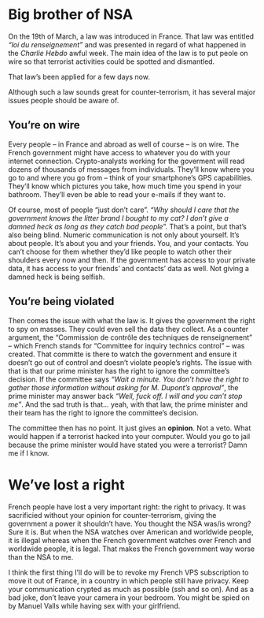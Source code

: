 # Big brother of NSA

On the 19th of March, a law was introduced in France. That law was entitled
*“loi du renseignement”* and was presented in regard of what happened in the
*Charlie Hebdo* awful week. The main idea of the law is to put peole on wire so
that terrorist activities could be spotted and dismantled.

That law’s been applied for a few days now.

Although such a law sounds great for counter-terrorism, it has several major
issues people should be aware of.

## You’re on wire

Every people – in France and abroad as well of course – is on wire. The French
government might have access to whatever you do with your internet connection.
Crypto-analysts working for the goverment will read dozens of thousands of
messages from individuals. They’ll know where you go to and where you go from –
think of your smartphone’s GPS capabilities. They’ll know which pictures you
take, how much time you spend in your bathroom. They’ll even be able to read
your e-mails if they want to.

Of course, most of people “just don’t care”. *“Why should I care that the
government knows the litter brand I bought to my cat? I don’t give a damned
heck as long as they catch bad people*”. That’s a point, but that’s also being
blind. Numeric communication is not only about yourself. It’s about people.
It’s about you and your friends. You, and your contacts. You can’t choose for
them whether they’d like people to watch other their shoulders every now and
then. If the government has access to your private data, it has access to your
friends’ and contacts’ data as well. Not giving a damned heck is being selfish.

## You’re being violated

Then comes the issue with what the law is. It gives the government the right
to spy on masses. They could even sell the data they collect. As a counter
argument, the “Commission de contrôle des techniques de renseignement” – which
French stands for “Committee for inquiry technics control” – was created. That
committe is there to watch the government and ensure it doesn’t go out of
control and doesn’t violate people’s rights. The issue with that is that our
prime minister has the right to ignore the committee’s decision. If the
committee says *“Wait a minute. You don’t have the right to gather those
information without asking for M. Dupont’s approval”*, the prime minister may
answer back *“Well, fuck off. I will and you can’t stop me”*. And the sad truth
is that… yeah, with that law, the prime minister and their team has the right
to ignore the committee’s decision.

The committee then has no point. It just gives an **opinion**. Not a veto. What
would happen if a terrorist hacked into your computer. Would you go to jail
because the prime minister would have stated you were a terrorist? Damn me if I
know.

# We’ve lost a right

French people have lost a very important right: the right to privacy. It was
sacrificied without your opinion for counter-terrorism, giving the government
a power it shouldn’t have. You thought the NSA was/is wrong? Sure it is. But
when the NSA watches over American and worldwide people, it is illegal whereas
when the French government watches over French and worldwide people, it is
legal. That makes the French government way worse than the NSA to me.

I think the first thing I’ll do will be to revoke my French VPS subscription
to move it out of France, in a country in which people still have privacy. Keep
your communication crypted as much as possible (ssh and so on). And as a bad
joke, don’t leave your camera in your bedroom. You might be spied on by Manuel
Valls while having sex with your girlfriend.
